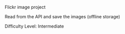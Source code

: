 Flickr image project

Read from the API and save the images (offline storage)

Difficulty Level: Intermediate
